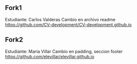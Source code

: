 ## Fork1
Estudiante: 
Carlos Valderas 
Cambio en archivo readme 
https://github.com/CV-development/CV-development.github.io

## Fork2
Estudiante:
Maria Villar
Cambio en padding, seccion footer
https://github.com/elevillar/elevillar.github.io

